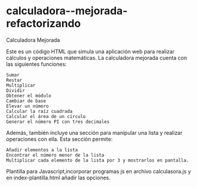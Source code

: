 # calculadora--mejorada-refactorizando

Calculadora Mejorada

Este es un código HTML que simula una aplicación web para realizar cálculos y operaciones matemáticas. La calculadora mejorada cuenta con las siguientes funciones:

    Sumar
    Restar
    Multiplicar
    Dividir
    Obtener el módulo
    Cambiar de base
    Elevar un número
    Calcular la raíz cuadrada
    Calcular el área de un círculo
    Generar el número PI con tres decimales

Además, también incluye una sección para manipular una lista y realizar operaciones con ella. Esta sección permite:

    Añadir elementos a la lista
    Encontrar el número menor de la lista
    Multiplicar cada elemento de la lista por 3 y mostrarlos en pantalla.

Plantilla para Javascript,incorporar programas js en archivo calculasora.js y en index-plantilla.html añadir las opciones.
